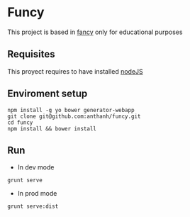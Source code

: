 # Funcy

This project is based in [fancy](http://fancy.com) only for educational purposes

## Requisites

This proyect requires to have installed [nodeJS](http://nodejs.org/)

## Enviroment setup

```
npm install -g yo bower generator-webapp
git clone git@github.com:anthanh/funcy.git
cd funcy
npm install && bower install
```

## Run

* In dev mode

```
grunt serve
```

* In prod mode

```
grunt serve:dist
```

